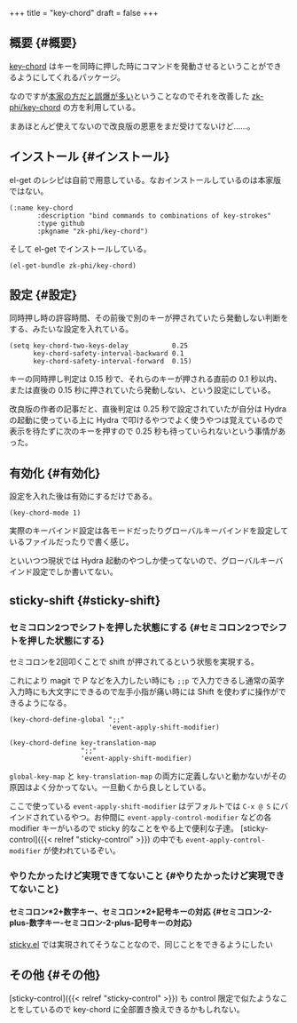 +++
title = "key-chord"
draft = false
+++

## 概要 {#概要}

[key-chord](https://github.com/emacsorphanage/key-chord) はキーを同時に押した時にコマンドを発動させるということができるようにしてくれるパッケージ。

なのですが[本家の方だと誤爆が多い](https://qiita.com/zk_phi/items/e70bc4c69b5a4755edd6)ということなのでそれを改善した [zk-phi/key-chord](https://github.com/zk-phi/key-chord/) の方を利用している。

まあほとんど使えてないので改良版の恩恵をまだ受けてないけど……。


## インストール {#インストール}

el-get のレシピは自前で用意している。なおインストールしているのは本家版ではない。

```emacs-lisp
(:name key-chord
       :description "bind commands to combinations of key-strokes"
       :type github
       :pkgname "zk-phi/key-chord")
```

そして el-get でインストールしている。

```emacs-lisp
(el-get-bundle zk-phi/key-chord)
```


## 設定 {#設定}

同時押し時の許容時間、その前後で別のキーが押されていたら発動しない判断をする、みたいな設定を入れている。

```emacs-lisp
(setq key-chord-two-keys-delay           0.25
      key-chord-safety-interval-backward 0.1
      key-chord-safety-interval-forward  0.15)
```

キーの同時押し判定は 0.15 秒で、それらのキーが押される直前の 0.1 秒以内、または直後の 0.15 秒に押されていたら発動しない、という設定にしている。

改良版の作者の記事だと、直後判定は 0.25 秒で設定されていたが自分は Hydra の起動に使っている上に Hydra で叩けるやつでよく使うやつは覚えているので表示を待たずに次のキーを押すので 0.25 秒も待っていられないという事情があった。


## 有効化 {#有効化}

設定を入れた後は有効にするだけである。

```emacs-lisp
(key-chord-mode 1)
```

実際のキーバインド設定は各モードだったりグローバルキーバインドを設定しているファイルだったりで書く感じ。

といいつつ現状では Hydra 起動のやつしか使ってないので、グローバルキーバインド設定でしか書いてない。


## sticky-shift {#sticky-shift}


### セミコロン2つでシフトを押した状態にする {#セミコロン2つでシフトを押した状態にする}

セミコロンを2回叩くことで shift が押されてるという状態を実現する。

これにより magit で P などを入力したい時にも `;;p` で入力できるし通常の英字入力時にも大文字にできるので左手小指が痛い時には Shift を使わずに操作ができるようになる。

```emacs-lisp
(key-chord-define-global ";;"
                         'event-apply-shift-modifier)

(key-chord-define key-translation-map
                  ";;"
                  'event-apply-shift-modifier)
```

`global-key-map` と `key-translation-map` の両方に定義しないと動かないがその原因はよく分かってない。一旦動くから良しとしている。

ここで使っている `event-apply-shift-modifier` はデフォルトでは `C-x @ S` にバインドされているやつ。お仲間に `event-apply-control-modifier` などの各 modifier キーがいるので
sticky 的なことをやる上で便利な子達。
[sticky-control]({{< relref "sticky-control" >}}) の中でも `event-apply-control-modifier` が使われているぞい。


### やりたかったけど実現できてないこと {#やりたかったけど実現できてないこと}


#### セミコロン\*2+数字キー、セミコロン\*2+記号キーの対応 {#セミコロン-2-plus-数字キー-セミコロン-2-plus-記号キーの対応}

[sticky.el](https://www.emacswiki.org/emacs/sticky.el) では実現されてそうなことなので、同じことをできるようにしたい


## その他 {#その他}

[sticky-control]({{< relref "sticky-control" >}}) も control 限定で似たようなことをしているので
key-chord に全部置き換えできるかもしれない。
